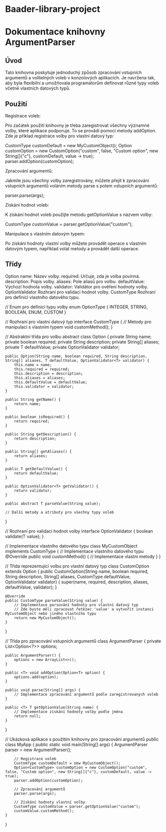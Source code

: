 # Baader-library-project

# Dokumentace knihovny ArgumentParser
## Úvod
Tato knihovna poskytuje jednoduchý způsob zpracování vstupních argumentů a volitelných voleb v konzolových aplikacích. Je navržena tak, aby byla flexibilní a umožňovala programátorům definovat různé typy voleb včetně vlastních datových typů.

## Použití
Registrace voleb:

Pro začátek použití knihovny je třeba zaregistrovat všechny významné volby, které aplikace podporuje. To se provádí pomocí metody addOption. Zde je příklad registrace volby pro vlastní datový typ:

CustomType customDefault = new MyCustomObject();
Option<CustomType> customOption = new CustomOption("custom", false, "Custom option", new String[]{"c"}, customDefault, value -> true);
parser.addOption(customOption);

Zpracování argumentů:

Jakmile jsou všechny volby zaregistrovány, můžete přejít k zpracování vstupních argumentů voláním metody parse s polem vstupních argumentů:

parser.parse(args);


Získání hodnot voleb:

K získání hodnot voleb použijte metodu getOptionValue s názvem volby:

CustomType customValue = parser.getOptionValue("custom");


Manipulace s vlastním datovým typem:

Po získání hodnoty vlastní volby můžete provádět operace s vlastním datovým typem, například volat metody a provádět další operace.


## Třídy
Option<T>
name: Název volby.
required: Určuje, zda je volba povinná.
description: Popis volby.
aliases: Pole aliasů pro volbu.
defaultValue: Výchozí hodnota volby.
validator: Validátor pro ověření hodnoty volby.
OptionValidator<T>
Rozhraní pro validaci hodnot volby.
CustomType
Rozhraní pro definici vlastního datového typu.


// Enum pro definici typu volby
enum OptionType {
    INTEGER, STRING, BOOLEAN, ENUM, CUSTOM
}

// Rozhraní pro vlastní datový typ
interface CustomType {
    // Metody pro manipulaci s vlastním typem
    void customMethod();
}

// Abstraktní třída pro volbu
abstract class Option<T> {
    private String name;
    private boolean required;
    private String description;
    private String[] aliases;
    private T defaultValue;
    private OptionValidator<T> validator;

    public Option(String name, boolean required, String description, String[] aliases, T defaultValue, OptionValidator<T> validator) {
        this.name = name;
        this.required = required;
        this.description = description;
        this.aliases = aliases;
        this.defaultValue = defaultValue;
        this.validator = validator;
    }

    public String getName() {
        return name;
    }

    public boolean isRequired() {
        return required;
    }

    public String getDescription() {
        return description;
    }

    public String[] getAliases() {
        return aliases;
    }

    public T getDefaultValue() {
        return defaultValue;
    }

    public OptionValidator<T> getValidator() {
        return validator;
    }

    public abstract T parseValue(String value);

    // Další metody a atributy pro všechny typy voleb
}

// Rozhraní pro validaci hodnot volby
interface OptionValidator<T> {
    boolean validate(T value);
}

// Implementace vlastního datového typu
class MyCustomObject implements CustomType {
    // Implementace vlastního datového typu
    @Override
    public void customMethod() {
        // Implementace vlastní metody
    }
}

// Třída reprezentující volbu pro vlastní datový typ
class CustomOption extends Option<CustomType> {
    public CustomOption(String name, boolean required, String description, String[] aliases, CustomType defaultValue, OptionValidator<CustomType> validator) {
        super(name, required, description, aliases, defaultValue, validator);
    }

    @Override
    public CustomType parseValue(String value) {
        // Implementace parsování hodnoty pro vlastní datový typ
        // Zde byste měli zpracovat řetězec 'value' a vytvořit instanci MyCustomObject nebo jiného vlastního typu
        return new MyCustomObject();
    }
}

// Třída pro zpracování vstupních argumentů
class ArgumentParser {
    private List<Option<?>> options;

    public ArgumentParser() {
        options = new ArrayList<>();
    }

    public <T> void addOption(Option<T> option) {
        options.add(option);
    }

    public void parse(String[] args) {
        // Implementace zpracování argumentů podle zaregistrovaných voleb
    }

    public <T> T getOptionValue(String name) {
        // Implementace získání hodnoty volby podle jména
        return null;
    }
}

// Ukázková aplikace s použitím knihovny pro zpracování argumentů
public class MyApp {
    public static void main(String[] args) {
        ArgumentParser parser = new ArgumentParser();

        // Registrace voleb
        CustomType customDefault = new MyCustomObject();
        Option<CustomType> customOption = new CustomOption("custom", false, "Custom option", new String[]{"c"}, customDefault, value -> true);
        parser.addOption(customOption);

        // Zpracování argumentů
        parser.parse(args);

        // Získání hodnoty vlastní volby
        CustomType customValue = parser.getOptionValue("custom");
        customValue.customMethod();
    }
}


